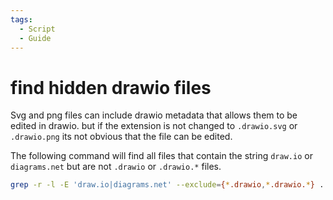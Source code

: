 ```yaml
---
tags:
  - Script
  - Guide
---
```


# find hidden drawio files

Svg and png files can include drawio metadata that allows them to be edited in drawio. but if the extension is not changed to `.drawio.svg` or `.drawio.png` its not obvious that the file can be edited.

The following command will find all files that contain the string `draw.io` or `diagrams.net` but are not `.drawio` or `.drawio.*` files.

```bash
grep -r -l -E 'draw.io|diagrams.net' --exclude={*.drawio,*.drawio.*} .
```
